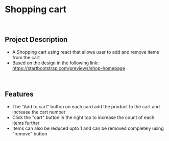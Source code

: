 # Shopping cart

<br>

## Project Description
- A Shopping cart using react that allows user to add and remove items from the cart
- Based on the design in the following link: https://startbootstrap.com/previews/shop-homepage

<br>

## Features
- The "Add to cart" button on each card add the product to the cart and increase the cart number
- Click the "cart" button in the right top to increase the count of each items further
- Items can also be reduced upto 1 and can be removed completely using "remove" button
  
